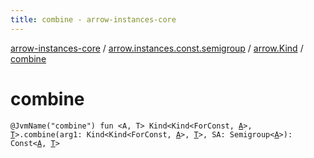 ```yaml
---
title: combine - arrow-instances-core
---
```


[arrow-instances-core](../../index.html) / [arrow.instances.const.semigroup](../index.html) / [arrow.Kind](index.html) / [combine](./combine.html)

# combine

`@JvmName("combine") fun <A, T> Kind<Kind<ForConst, `[`A`](combine.html#A)`>, `[`T`](combine.html#T)`>.combine(arg1: Kind<Kind<ForConst, `[`A`](combine.html#A)`>, `[`T`](combine.html#T)`>, SA: Semigroup<`[`A`](combine.html#A)`>): Const<`[`A`](combine.html#A)`, `[`T`](combine.html#T)`>`